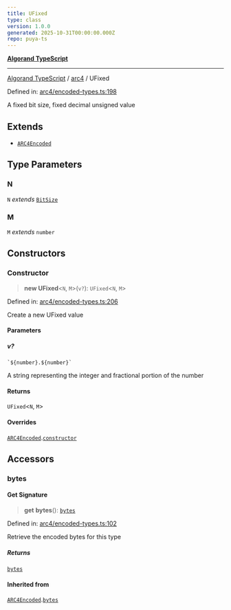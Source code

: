 ```yaml
---
title: UFixed
type: class
version: 1.0.0
generated: 2025-10-31T00:00:00.000Z
repo: puya-ts
---
```


[**Algorand TypeScript**](/reference/algorand-typescript/api/readme/)

---

[Algorand TypeScript](docs/_md/modules) / [arc4](docs/_md/arc4/README) / UFixed

Defined in: [arc4/encoded-types.ts:198](https://github.com/algorandfoundation/puya-ts/blob/main/packages/algo-ts/src/arc4/encoded-types.ts#L198)

A fixed bit size, fixed decimal unsigned value

## Extends

- [`ARC4Encoded`](ARC4Encoded)

## Type Parameters

### N

`N` _extends_ [`BitSize`](/reference/algorand-typescript/api/arc4/type-aliases/bitsize/)

### M

`M` _extends_ `number`

## Constructors

### Constructor

> **new UFixed**\<`N`, `M`\>(`v?`): `UFixed`\<`N`, `M`\>

Defined in: [arc4/encoded-types.ts:206](https://github.com/algorandfoundation/puya-ts/blob/main/packages/algo-ts/src/arc4/encoded-types.ts#L206)

Create a new UFixed value

#### Parameters

##### v?

`` `${number}.${number}` ``

A string representing the integer and fractional portion of the number

#### Returns

`UFixed`\<`N`, `M`\>

#### Overrides

[`ARC4Encoded`](ARC4Encoded).[`constructor`](ARC4Encoded#constructor)

## Accessors

### bytes

#### Get Signature

> **get** **bytes**(): [`bytes`](/reference/algorand-typescript/api/index/type-aliases/bytes/)

Defined in: [arc4/encoded-types.ts:102](https://github.com/algorandfoundation/puya-ts/blob/main/packages/algo-ts/src/arc4/encoded-types.ts#L102)

Retrieve the encoded bytes for this type

##### Returns

[`bytes`](/reference/algorand-typescript/api/index/type-aliases/bytes/)

#### Inherited from

[`ARC4Encoded`](ARC4Encoded).[`bytes`](ARC4Encoded#bytes)
